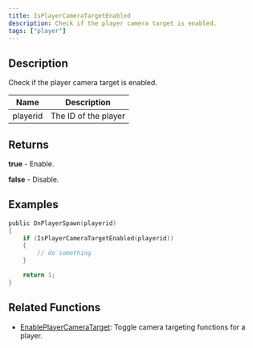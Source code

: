 ```yaml
---
title: IsPlayerCameraTargetEnabled
description: Check if the player camera target is enabled.
tags: ["player"]
---
```


<VersionWarn version='omp v1.1.0.2612' />

## Description

Check if the player camera target is enabled.

| Name     | Description          |
| -------- | -------------------- |
| playerid | The ID of the player |

## Returns

**true** - Enable.

**false** - Disable.

## Examples

```c
public OnPlayerSpawn(playerid)
{
    if (IsPlayerCameraTargetEnabled(playerid))
    {
        // do something
    }

    return 1;
}
```

## Related Functions

- [EnablePlayerCameraTarget](EnablePlayerCameraTarget): Toggle camera targeting functions for a player.
